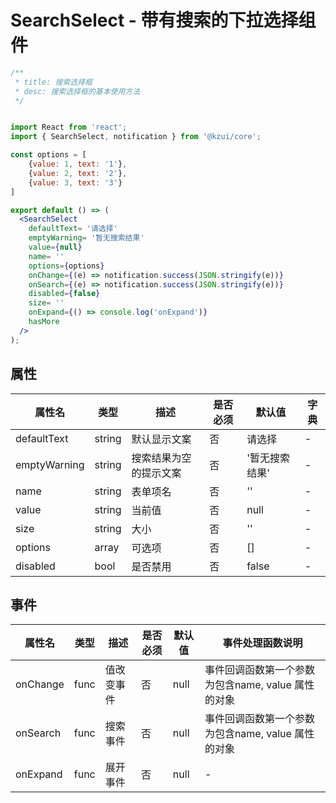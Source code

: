 # SearchSelect - 带有搜索的下拉选择组件

```jsx
/**
 * title: 搜索选择框
 * desc: 搜索选择框的基本使用方法
 */


import React from 'react';
import { SearchSelect, notification } from '@kzui/core';

const options = [
	{value: 1, text: '1'},
	{value: 2, text: '2'},
	{value: 3, text: '3'}
]

export default () => (
  <SearchSelect 
    defaultText= '请选择'
    emptyWarning= '暂无搜索结果'
    value={null}
    name= ''
    options={options}
    onChange={(e) => notification.success(JSON.stringify(e))}
    onSearch={(e) => notification.success(JSON.stringify(e))}
    disabled={false}
    size= ''
    onExpand={() => console.log('onExpand')}
    hasMore
  />
);
```

## 属性

属性名 | 类型 | 描述 | 是否必须 | 默认值 | 字典 |
------- | ------- | ------- | ------- | ------- | ------- |
defaultText | string | 默认显示文案 | 否 | 请选择 | - |
emptyWarning | string | 搜索结果为空的提示文案 | 否 | '暂无搜索结果' | - |
name | string | 表单项名 | 否 | '' | - |
value | string | 当前值 | 否 | null | - |
size | string | 大小 | 否 | '' | - |
options | array | 可选项 | 否 | [] | - |
disabled | bool | 是否禁用 | 否 | false | - |
  

## 事件
属性名 | 类型 | 描述 | 是否必须 | 默认值 | 事件处理函数说明 |
------- | ------- | ------- | ------- | ------- | ------- |
onChange | func | 值改变事件 | 否 | null | 事件回调函数第一个参数为包含name, value 属性的对象 |
onSearch | func | 搜索事件 | 否 | null | 事件回调函数第一个参数为包含name, value 属性的对象 |
onExpand | func | 展开事件 | 否 | null | - |


